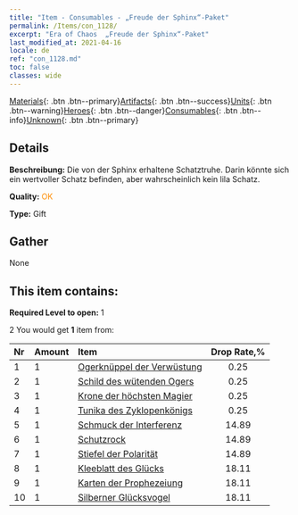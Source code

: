 ```yaml
---
title: "Item - Consumables - „Freude der Sphinx“-Paket"
permalink: /Items/con_1128/
excerpt: "Era of Chaos  „Freude der Sphinx“-Paket"
last_modified_at: 2021-04-16
locale: de
ref: "con_1128.md"
toc: false
classes: wide
---
```

 [Materials](/de/Items/){: .btn .btn--primary}[Artifacts](/de/Items/Artifacts/){: .btn .btn--success}[Units](/de/Items/Units/){: .btn .btn--warning}[Heroes](/de/Items/Heroes/){: .btn .btn--danger}[Consumables](/de/Items/Consumables/){: .btn .btn--info}[Unknown](/de/Items/Unknown/){: .btn .btn--primary}

## Details
 **Beschreibung:** Die von der Sphinx erhaltene Schatztruhe. Darin könnte sich ein wertvoller Schatz befinden, aber wahrscheinlich kein lila Schatz.

 **Quality:** <span style="color: #FF8C00">OK</span>

 **Type:** Gift

## Gather

  None

## This item contains:

 **Required Level to open:** 1

 2 You would get **1** item  from:

  | Nr | Amount |     Item    | Drop Rate,% |
  |:---|:-------|:------------|:---------:|
  | 1 | 1 | [Ogerknüppel der Verwüstung](/de/Items/art_125/) | 0.25 | 
  | 2 | 1 | [Schild des wütenden Ogers](/de/Items/art_126/) | 0.25 | 
  | 3 | 1 | [Krone der höchsten Magier](/de/Items/art_127/) | 0.25 | 
  | 4 | 1 | [Tunika des Zyklopenkönigs](/de/Items/art_128/) | 0.25 | 
  | 5 | 1 | [Schmuck der Interferenz](/de/Items/art_118/) | 14.89 | 
  | 6 | 1 | [Schutzrock](/de/Items/art_119/) | 14.89 | 
  | 7 | 1 | [Stiefel der Polarität](/de/Items/art_120/) | 14.89 | 
  | 8 | 1 | [Kleeblatt des Glücks](/de/Items/art_109/) | 18.11 | 
  | 9 | 1 | [Karten der Prophezeiung](/de/Items/art_110/) | 18.11 | 
  | 10 | 1 | [Silberner Glücksvogel](/de/Items/art_111/) | 18.11 | 

